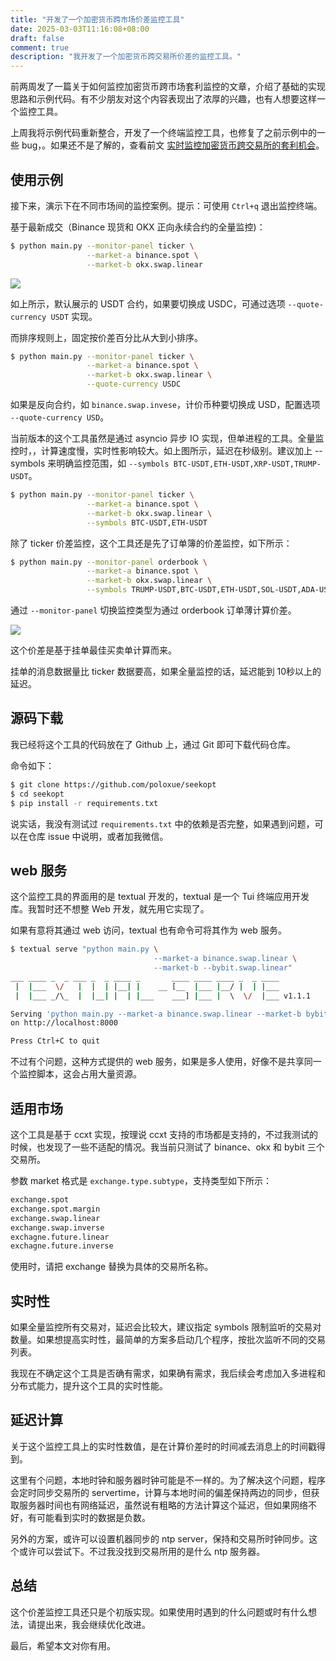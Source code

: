 ```yaml
---
title: "开发了一个加密货币跨市场价差监控工具"
date: 2025-03-03T11:16:08+08:00
draft: false
comment: true
description: "我开发了一个加密货币跨交易所价差的监控工具。"
---
```


前两周发了一篇关于如何监控加密货币跨市场套利监控的文章，介绍了基础的实现思路和示例代码。有不少朋友对这个内容表现出了浓厚的兴趣，也有人想要这样一个监控工具。

上周我将示例代码重新整合，开发了一个终端监控工具，也修复了之前示例中的一些 bug，。如果还不是了解的，查看前文 [实时监控加密货币跨交易所的套利机会](https://www.poloxue.com/posts/2025-02-16-arbitrage-between-cryptocurrency-exchanges-using-ccxt/)。

## 使用示例

接下来，演示下在不同市场间的监控案例。提示：可使用 `Ctrl+q` 退出监控终端。

基于最新成交（Binance 现货和 OKX 正向永续合约的全量监控)：

```bash
$ python main.py --monitor-panel ticker \
                 --market-a binance.spot \
                 --market-b okx.swap.linear
```

![](https://cdn.jsdelivr.net/gh/poloxue/images@2025-03/2025-03-03-cypto-spread-monitor-using-python-02.gif)

如上所示，默认展示的 USDT 合约，如果要切换成 USDC，可通过选项 `--quote-currency USDT` 实现。

而排序规则上，固定按价差百分比从大到小排序。

```bash
$ python main.py --monitor-panel ticker \
                 --market-a binance.spot \
                 --market-b okx.swap.linear \
                 --quote-currency USDC
```

如果是反向合约，如 `binance.swap.invese`，计价币种要切换成 USD，配置选项 `--quote-currency USD`。

当前版本的这个工具虽然是通过 asyncio 异步 IO 实现，但单进程的工具。全量监控时，，计算速度慢，实时性影响较大。如上图所示，延迟在秒级别。建议加上 --symbols 来明确监控范围，如 `--symbols BTC-USDT,ETH-USDT,XRP-USDT,TRUMP-USDT`。

```bash
$ python main.py --monitor-panel ticker \
                 --market-a binance.spot \
                 --market-b okx.swap.linear \
                 --symbols BTC-USDT,ETH-USDT
```

除了 ticker 价差监控，这个工具还是先了订单簿的价差监控，如下所示：

```bash
$ python main.py --monitor-panel orderbook \
                 --market-a binance.spot \
                 --market-b okx.swap.linear \
                 --symbols TRUMP-USDT,BTC-USDT,ETH-USDT,SOL-USDT,ADA-USDT,BNB-USDT,XRP-USDT
```

通过 `--monitor-panel` 切换监控类型为通过 orderbook 订单薄计算价差。

![](https://cdn.jsdelivr.net/gh/poloxue/images@2025-03/2025-03-03-cypto-spread-monitor-using-python-01.gif)

这个价差是基于挂单最佳买卖单计算而来。

挂单的消息数据量比 ticker 数据要高，如果全量监控的话，延迟能到 10秒以上的延迟。


## 源码下载

我已经将这个工具的代码放在了 Github 上，通过 Git 即可下载代码仓库。

命令如下：

```bash
$ git clone https://github.com/poloxue/seekopt
$ cd seekopt
$ pip install -r requirements.txt
```

说实话，我没有测试过 `requirements.txt` 中的依赖是否完整，如果遇到问题，可以在仓库 issue 中说明，或者加我微信。

## web 服务

这个监控工具的界面用的是 textual 开发的，textual 是一个 Tui 终端应用开发库。我暂时还不想整 Web 开发，就先用它实现了。

如果有意将其通过 web 访问，textual 也有命令可将其作为 web 服务。

```bash
$ textual serve "python main.py \
                                --market-a binance.swap.linear \
                                --market-b --bybit.swap.linear"
___ ____ _  _ ___ _  _ ____ _       ____ ____ ____ _  _ ____
 |  |___  \/   |  |  | |__| |    __ [__  |___ |__/ |  | |___
 |  |___ _/\_  |  |__| |  | |___    ___] |___ |  \  \/  |___ v1.1.1

Serving 'python main.py --market-a binance.swap.linear --market-b bybit.swap.linear'
on http://localhost:8000

Press Ctrl+C to quit
```

不过有个问题，这种方式提供的 web 服务，如果是多人使用，好像不是共享同一个监控脚本，这会占用大量资源。

## 适用市场

这个工具是基于 ccxt 实现，按理说 ccxt 支持的市场都是支持的，不过我测试的时候，也发现了一些不适配的情况。我当前只测试了 binance、okx 和 bybit 三个交易所。

参数 market 格式是 `exchange.type.subtype`，支持类型如下所示：

```bash
exchange.spot
exchange.spot.margin
exchange.swap.linear
exchange.swap.inverse
exchagne.future.linear
exchagne.future.inverse
```

使用时，请把 exchange 替换为具体的交易所名称。

## 实时性

如果全量监控所有交易对，延迟会比较大，建议指定 symbols 限制监听的交易对数量。如果想提高实时性，最简单的方案多启动几个程序，按批次监听不同的交易列表。

我现在不确定这个工具是否确有需求，如果确有需求，我后续会考虑加入多进程和分布式能力，提升这个工具的实时性能。

## 延迟计算

关于这个监控工具上的实时性数值，是在计算价差时的时间减去消息上的时间戳得到。

这里有个问题，本地时钟和服务器时钟可能是不一样的。为了解决这个问题，程序会定时同步交易所的 servertime，计算与本地时间的偏差保持两边的同步，但获取服务器时间也有网络延迟，虽然说有粗略的方法计算这个延迟，但如果网络不好，有可能看到实时的数据是负数。

另外的方案，或许可以设置机器同步的 ntp server，保持和交易所时钟同步。这个或许可以尝试下。不过我没找到交易所用的是什么 ntp 服务器。

## 总结

这个价差监控工具还只是个初版实现。如果使用时遇到的什么问题或时有什么想法，请提出来，我会继续优化改进。

最后，希望本文对你有用。